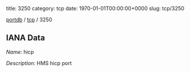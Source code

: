 title: 3250
category: tcp
date: 1970-01-01T00:00:00+0000
slug: tcp/3250

[portdb](/) / [tcp](/category/tcp.html) / 3250


## IANA Data

_Name:_ hicp

_Description:_ HMS hicp port

